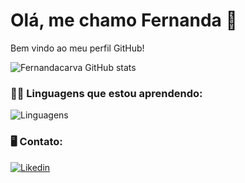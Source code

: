 # Olá, me chamo Fernanda 👋
Bem vindo ao meu perfil GitHub!


![Fernandacarva GitHub stats](https://github-readme-stats.vercel.app/api?username=Fernandacarva&show_icons=true&theme=radical)



 ### 👩‍💻 Linguagens que estou aprendendo:

![Linguagens](https://img.shields.io/badge/C-00599C?style=for-the-badge&logo=c&logoColor=white)

### 🖥️ Contato:


[![Likedin](https://img.shields.io/badge/LinkedIn-0077B5?style=for-the-badge&logo=linkedin&logoColor=white)](https://www.linkedin.com/in/fernanda-carvalho-de-castro-8b75ab22b/)


